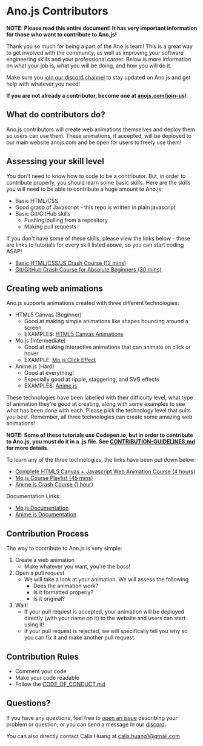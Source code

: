 # Ano.js Contributors

<b> NOTE: Please read this entire document! It has very important information for those who want to contribute to Ano.js! </b>

Thank you so much for being a part of the Ano.js team! This is a great way to get involved with the community, as well as improving your software engineering skills and your professional career. Below is more information on what your job is, what you will be doing, and how you will do it.

Make sure you [join our discord channel](https://discord.gg/xkdRm7E) to stay updated on Ano.js and get help with whatever you need!

<b> If you are not already a contributor, become one at [anojs.com/join-us](https://anojs.com/join-us)! </b>


## What do contributors do?
Ano.js contributors will create web animations themselves and deploy them so users can use them. These animations, if accepted, will be deployed to our main website anojs.com and be open for users to freely use them!


## Assessing your skill level
You don't need to know how to code to be a contributor. But, in order to contribute properly, you should learn some basic skills. Here are the skills you will need to be able to contribute a huge amount to Ano.js:
- Basic HTML/CSS
- Good grasp of Javascript - this repo is written in plain javascript
- Basic Git/GitHub skills
  - Pushing/pulling from a repository
  - Making pull requests

If you don't have some of these skills, please view the links below - these are links to tutorials for every skill listed above, so you can start coding ASAP!
- [Basic HTML/CSS/JS Crash Course (12 mins)](https://www.youtube.com/watch?v=O9Uauq-Gd0c) <br/>
- [Git/GitHub Crash Course for Absolute Beginners (30 mins)](https://www.youtube.com/watch?v=SWYqp7iY_Tc) <br/>


## Creating web animations
Ano.js supports animations created with three different technologies:
- HTML5 Canvas (Beginner)
  - Good at making simple animations like shapes bouncing around a screen
  - EXAMPLES: [HTML5 Canvas Animations](https://cloudinary.com/blog/creating_html5_animations)
- Mo.js (Intermediate)
  - Good at making interactive animations that can animate on click or hover
  - EXAMPLE: [Mo.js Click Effect](https://codepen.io/sdras/pen/kkqNYK)
- Anime.js (Hard)
  - Good at everything!
  - Especially good at ripple, staggering, and SVG effects
  - EXAMPLES: [Anime.js](https://codepen.io/collection/XLebem/)

These technologies have been labelled with their difficulty level, what type of animation they're good at creating, along with some examples to see what has been done with each. Please pick the technology level that suits you best. Remember, all three technologies can create some amazing web animations!

<b> NOTE: Some of these tutorials use Codepen.io, but in order to contribute to Ano.js, you must do it in a .js file. See [CONTRIBUTION-GUIDELINES.md](CONTRIBUTION-GUIDELINES.md) for more details. </b>

To learn any of the three technologies, the links have been put down below:
- [Complete HTML5 Canvas + Javascript Web Animation Course (4 hours)](https://www.youtube.com/playlist?list=PLpPnRKq7eNW3We9VdCfx9fprhqXHwTPXL)
- [Mo.js Course Playlist (45 mins)](https://www.youtube.com/playlist?list=PLnVvHXDr672IPMHAbXU72xk3p9-NeCqQ_)
- [Anime.js Crash Course (1 hour)](https://www.youtube.com/playlist?list=PLnVvHXDr672JR_vWE2MsnGfl10KSmue5V)

Documentation Links:
- [Mo.js Documentation](https://mojs.github.io/tutorials/)
- [Anime.js Documentation](https://animejs.com/documentation/)

## Contribution Process
The way to contribute to Ano.js is very simple:
1. Create a web animation
    - Make whatever you want, you're the boss!
2. Open a pull request
    - We will take a look at your animation. We will assess the following
      - Does the animation work?
      - Is it formatted properly?
      - Is it original?
4. Wait!
    - If your pull request is accepted, your animation will be deployed directly (with your name on it) to the website and users can start using it!
    - If your pull request is rejected, we will specifically tell you why so you can fix it and make another pull request.


## Contribution Rules
- Comment your code
- Make your code readable
- Follow the [CODE_OF_CONDUCT.md](CODE_OF_CONDUCT.md)


## Questions?

If you have any questions, feel free to [open an issue](https://github.com/anojs/anojs-animations/issues) describing your problem or question, or you can send a message in our [discord](https://discord.gg/erjPPV8).

You can also directly contact Calix Huang at calix.huang1@gmail.com




